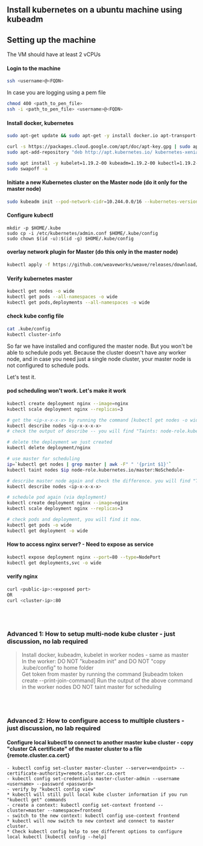 ## Install kubernetes on a ubuntu machine using kubeadm

## Setting up the machine

The VM should have at least 2 vCPUs

#### Login to the machine
```bash
ssh <username>@<FQDN>
```

In case you are logging using a pem file

```bash
chmod 400 <path_to_pen_file>
ssh -i <path_to_pen_file> <username>@<FQDN>
```

#### Install docker, kubernetes
```bash
sudo apt-get update && sudo apt-get -y install docker.io apt-transport-https
```

```bash
curl -s https://packages.cloud.google.com/apt/doc/apt-key.gpg | sudo apt-key add
sudo apt-add-repository "deb http://apt.kubernetes.io/ kubernetes-xenial main"
```

```bash
sudo apt install -y kubelet=1.19.2-00 kubeadm=1.19.2-00 kubectl=1.19.2-00 kubernetes-cni=0.8.7-00
sudo swapoff -a
```

#### Initiate a new Kubernetes cluster on the Master node (do it only for the master node)
```bash
sudo kubeadm init --pod-network-cidr=10.244.0.0/16 --kubernetes-version=1.19.2
```

#### Configure kubectl
```
mkdir -p $HOME/.kube
sudo cp -i /etc/kubernetes/admin.conf $HOME/.kube/config
sudo chown $(id -u):$(id -g) $HOME/.kube/config
```

#### overlay network plugin for Master (do this only in the master node)
```bash
kubectl apply -f https://github.com/weaveworks/weave/releases/download/v2.8.1/weave-daemonset-k8s.yaml
```

#### Verify kubernetes master
```bash
kubectl get nodes -o wide
kubectl get pods --all-namespaces -o wide
kubectl get pods,deployments --all-namespaces -o wide
```

#### check kube config file
```bash
cat .kube/config
kubectl cluster-info
```

So far we have installed and configured the master node. But you won't be able to schedule pods yet. Because the cluster doesn't have any worker node, and in case you need just a single node cluster, your master node is not configured to schedule pods.

Let's test it.

#### pod scheduling won't work. Let's make it work
```bash
kubectl create deployment nginx --image=nginx
kubectl scale deployment nginx --replicas=3

# get the <ip-x-x-x-x> by running the command [kubectl get nodes -o wide]
kubectl describe nodes <ip-x-x-x-x>
# check the output of describe -- you will find "Taints: node-role.kubernetes.io/master:NoSchedule"

# delete the deployment we just created
kubectl delete deployment/nginx

# use master for scheduling
ip=`kubectl get nodes | grep master | awk -F" " '{print $1}'`
kubectl taint nodes $ip node-role.kubernetes.io/master:NoSchedule-

# describe master node again and check the difference. you will find "Taints: <none>"
kubectl describe nodes <ip-x-x-x-x>

# schedule pod again (via deployment)
kubectl create deployment nginx --image=nginx
kubectl scale deployment nginx --replicas=3

# check pods and deployment, you will find it now.
kubectl get pods -o wide
kubectl get deployment -o wide
```

#### How to access nginx server? - Need to expose as service
```bash
kubectl expose deployment nginx --port=80 --type=NodePort
kubectl get deployments,svc -o wide
```

#### verify nginx
```bash
curl <public-ip>:<exposed port>
OR
curl <cluster-ip>:80
```
<br><br>
### Advanced 1: How to setup multi-node kube cluster - just discussion, no lab required
> Install docker, kubeadm, kubelet in worker nodes - same as master <br>
> In the worker: DO NOT "kubeadm init" and DO NOT "copy .kube/config" to home folder <br>
> Get token from master by running the command
[kubeadm  token create --print-join-command]
> Run the output of the above command in the worker nodes
> DO NOT taint master for scheduling

<br><br>
### Advanced 2: How to configure access to multiple clusters - just discussion, no lab required
#### Configure local kubectl to connect to another master kube cluster - copy "cluster CA certificate" of the master cluster to a file {remote.cluster.ca.cert}
	- kubectl config set-cluster master-cluster --server=<endpoint> --certificate-authority=remote.cluster.ca.cert
	- kubectl config set-credentials master-cluster-admin --username <username> --password <password>
	- verify by "kubectl config view"
	* kubectl will still pull local kube cluster information if you run "kubectl get" commands
	- create a context: kubectl config set-context frontend --cluster=master --namespace=frontend
	- switch to the new context: kubectl config use-context frontend
	* kubectl will now switch to new context and connect to master cluster.
	* Check kubectl config help to see different options to configure local kubectl [kubectl config --help]
